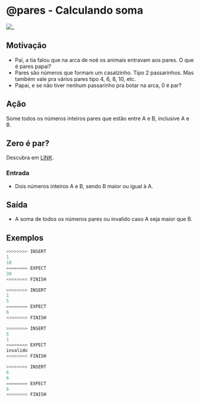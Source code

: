 # @pares - Calculando soma

![_](https://raw.githubusercontent.com/qxcodefup/arcade/master/base/pares/cover.jpg)

## Motivação

* Pai, a tia falou que na arca de noé os animais entravam aos pares. O que é pares papai?
* Pares são números que formam um casalzinho. Tipo 2 passarinhos. Mas também vale pra vários pares tipo 4, 6, 8, 10, etc.
* Papai, e se não tiver nenhum passarinho pra botar na arca, 0 é par?

## Ação

Some todos os números inteiros pares que estão entre A e B, inclusive A e B.

## Zero é par?

Descubra em [LINK](http://www.profcardy.com/cardicas/tirateima.php?id=1).

### Entrada

* Dois números inteiros A e B, sendo B maior ou igual à A.

## Saída

* A soma de todos os números pares ou invalido caso A seja maior que B.

## Exemplos

``` py
>>>>>>>> INSERT
1
10
======== EXPECT
30
<<<<<<<< FINISH
```

```py
>>>>>>>> INSERT
1
5
======== EXPECT
6
<<<<<<<< FINISH
```

```py
>>>>>>>> INSERT
5
1
======== EXPECT
invalido
<<<<<<<< FINISH
```

```py
>>>>>>>> INSERT
6
6
======== EXPECT
6
<<<<<<<< FINISH
```
